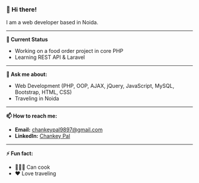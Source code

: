 ### 👋 Hi there!

I am a web developer based in Noida.

---

**🔭 Current Status**
- Working on a food order project in core PHP
- Learning REST API & Laravel

---

**💬 Ask me about:**
- Web Development (PHP, OOP, AJAX, jQuery, JavaScript, MySQL, Bootstrap, HTML, CSS)
- Traveling in Noida

---

**📫 How to reach me:**
- **Email:** [chankeypal9897@gmail.com](mailto:chankeypal9897@gmail.com)
- **LinkedIn:** [Chankey Pal](https://www.linkedin.com/in/chankey-pal-36a5261b5/)

---

**⚡ Fun fact:**
- 👨🏼‍🍳 Can cook
- ♥️ Love traveling
